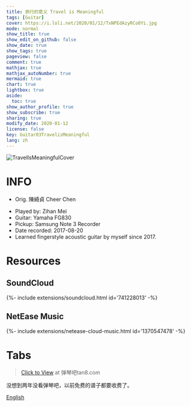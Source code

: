 ```yaml
---
title: 旅行的意义 Travel is Meaningful
tags: [Guitar]
cover: https://i.loli.net/2020/01/12/TxNPEdAzyRCo8Yi.jpg
mode: normal
show_title: true
show_edit_on_github: false
show_date: true
show_tags: true
pageview: false
comment: true
mathjax: true
mathjax_autoNumber: true
mermaid: true
chart: true
lightbox: true
aside:
  toc: true
show_author_profile: true
show_subscribe: true
sharing: true
modify_date: 2020-01-12
license: false
key: Guitar03TravelisMeaningful
lang: zh
---
```


![TravelIsMeaningfulCover](https://i.loli.net/2020/01/12/TxNPEdAzyRCo8Yi.jpg)

# INFO
* Orig. 陳綺貞 Cheer Chen
<!--more-->
* Played by: Zihan Mei
* Guitar: Yamaha FG830
* Pickup: Samsung Note 3 Recorder
* Date recorded: 2017-08-20
* Learned fingerstyle acoustic guitar by myself since 2017.

# Resources
## SoundCloud
<div>{%- include extensions/soundcloud.html id='741228013' -%}</div>

## NetEase Music
<div>{%- include extensions/netease-cloud-music.html id='1370547478' -%}</div>

# Tabs
> [Click to View](http://www.tan8.com/jitapu-54151.html) at 弹琴吧tan8.com

没想到两年没看弹琴吧，以前免费的谱子都要收费了。

[English](../guitar/2017-08-20-travel-is-meaningful.html)